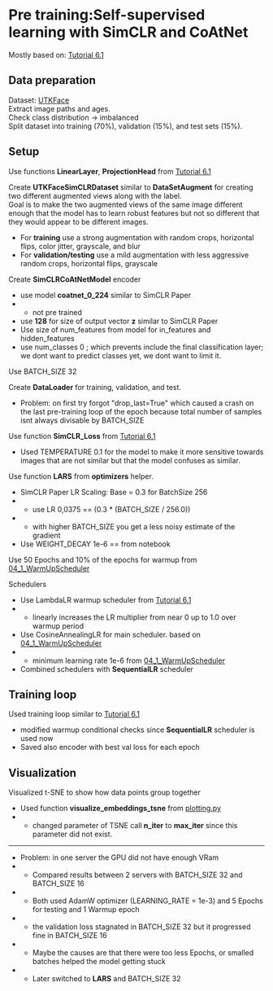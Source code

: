 # Pre training:Self-supervised learning with SimCLR and CoAtNet
Mostly based on: [Tutorial 6.1](https://github.com/hamkerlab/DL_for_practitioners/blob/main/06_1_SSL_SimCLR/06_1_SSL_SimCLR.ipynb)

## Data preparation
Dataset: [UTKFace](https://www.kaggle.com/datasets/jangedoo/utkface-new/data) <br>
Extract image paths and ages. <br>
Check class distribution -> imbalanced <br>
Split dataset into training (70%), validation (15%), and test sets (15%).   <br>

## Setup
Use functions **LinearLayer**, **ProjectionHead** from [Tutorial 6.1](https://github.com/hamkerlab/DL_for_practitioners/blob/main/06_1_SSL_SimCLR/06_1_SSL_SimCLR.ipynb)


Create **UTKFaceSimCLRDataset** similar to **DataSetAugment** for creating two different augmented views along with the label. <br>
Goal is to make the two augmented views of the same image different enough that the model has to learn robust features but not so different that they would appear to be different images.
- For **training** use a strong augmentation with random crops, horizontal flips, color jitter, grayscale, and blur <br>
- For **validation/testing** use a mild augmentation with less aggressive random crops, horizontal flips, grayscale<br>

Create **SimCLRCoAtNetModel** encoder

- use model **coatnet_0_224** similar to SimCLR Paper
- - not pre trained
- use **128** for size of output vector **z** similar to SimCLR Paper
- Use size of num_features from model for in_features and hidden_features
- use num_classes 0 ; which prevents include the final classification layer; 
we dont want to predict classes yet, we dont want to limit it.

Use BATCH_SIZE 32 <br>

Create **DataLoader** for training, validation, and test.
- Problem: on first try forgot "drop_last=True" which caused a crash on the last pre-training loop of the epoch
because total number of samples isnt always divisable by BATCH_SIZE

Use function **SimCLR_Loss** from [Tutorial 6.1](https://github.com/hamkerlab/DL_for_practitioners/blob/main/06_1_SSL_SimCLR/06_1_SSL_SimCLR.ipynb)
- Used TEMPERATURE 0.1 for the model to make it more sensitive towards images that are not similar but that the 
model confuses as similar.

Use function **LARS** from **optimizers** helper.<br>
- SimCLR Paper LR Scaling: Base = 0.3 for BatchSize 256
- - use LR 0,0375 == (0.3 * (BATCH_SIZE / 256.0)) 
- - with higher BATCH_SIZE you get a less noisy estimate of the gradient
- Use WEIGHT_DECAY 1e-6 == from notebook 

Use 50 Epochs and 10% of the epochs for warmup from [04_1_WarmUpScheduler](https://github.com/hamkerlab/DL_for_practitioners/blob/c80d72b77250a7dee47a9e79182af424faffedea/04_1_ViT/04_1_WarmUpScheduler.ipynb#L71)

Schedulers
- Use LambdaLR warmup scheduler from [Tutorial 6.1](https://github.com/hamkerlab/DL_for_practitioners/blob/main/06_1_SSL_SimCLR/06_1_SSL_SimCLR.ipynb)
- - linearly increases the LR multiplier from near 0 up to 1.0 over warmup period
- Use CosineAnnealingLR for main scheduler. based on [04_1_WarmUpScheduler](https://github.com/hamkerlab/DL_for_practitioners/blob/c80d72b77250a7dee47a9e79182af424faffedea/04_1_ViT/04_1_WarmUpScheduler.ipynb#L71)
- - minimum learning rate 1e-6 from [04_1_WarmUpScheduler](https://github.com/hamkerlab/DL_for_practitioners/blob/c80d72b77250a7dee47a9e79182af424faffedea/04_1_ViT/04_1_WarmUpScheduler.ipynb#L71)
- Combined schedulers with **SequentialLR** scheduler

## Training loop

Used training loop similar to [Tutorial 6.1](https://github.com/hamkerlab/DL_for_practitioners/blob/main/06_1_SSL_SimCLR/06_1_SSL_SimCLR.ipynb)

- modified warmup conditional checks since **SequentialLR** scheduler is used now
- Saved also encoder with best val loss for each epoch

## Visualization

Visualized t-SNE to show how data points group together

- Used function **visualize_embeddings_tsne** from [plotting.py](https://github.com/hamkerlab/DL_for_practitioners/blob/c80d72b77250a7dee47a9e79182af424faffedea/Utils/plotting.py)
- - changed parameter of TSNE call **n_iter** to **max_iter** since this parameter did not exist.

 

---

- Problem: in one server the GPU did not have enough VRam
- - Compared results between 2 servers with BATCH_SIZE 32 and BATCH_SIZE 16
- - Both used AdamW optimizer (LEARNING_RATE = 1e-3) and 5 Epochs for testing and 1 Warmup epoch
- - the validation loss stagnated in BATCH_SIZE 32 but it progressed fine in BATCH_SIZE 16
- - Maybe the causes are that there were too less Epochs, or smalled batches helped the model
getting stuck
- - Later switched to **LARS** and BATCH_SIZE 32 
